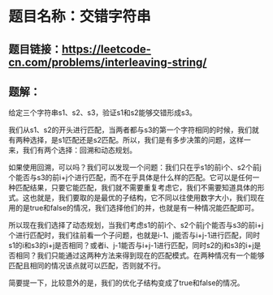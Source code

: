 # 题目名称：交错字符串

## 题目链接：https://leetcode-cn.com/problems/interleaving-string/


## 题解：

给定三个字符串s1、s2、s3，验证s1和s2能够交错形成s3。

我们从s1、s2的开头进行匹配，当两者都与s3的第一个字符相同的时候，我们就有两种选择，是s1匹配还是s2匹配。所以，我们是有多步决策的问题，这样一来，我们有两个选择：回溯和动态规划。

如果使用回溯，可以吗？我们可以发现一个问题：我们只在乎s1的前i个、s2个前j个能否与s3的前i+j个进行匹配，而不在乎具体是什么样的匹配。它可以是任何一种匹配结果，只要它能匹配，我们就不需要重复考虑它，我们不需要知道具体的形式。这也就是，我们要取的是最优的子结构，它不同以往使用数字大小，我们现在用的是true和false的情况，我们选择他们的并，也就是有一种情况能匹配即可。

所以现在我们选择了动态规划，当我们考虑s1的前i个、s2个前j个能否与s3的前i+j个进行匹配时，我们往前看一个子问题，也就是i-1、j能否与i+j-1进行匹配，同时s1的i和s3的i+j是否相同？或者i、j-1能否与i+j-1进行匹配，同时s2的j和s3的i+j是否相同？我们只能通过这两种方法来得到现在的匹配模式。在两种情况有一个能够匹配且相同的情况该点就可以匹配，否则就不行。

简要提一下，比较意外的是，我们的优化子结构变成了true和false的情况。